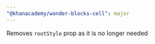 ```yaml
---
"@khanacademy/wonder-blocks-cell": major
---
```


Removes `rootStyle` prop as it is no longer needed
